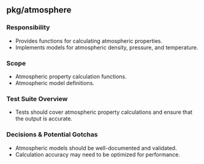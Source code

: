 ## pkg/atmosphere

### Responsibility
- Provides functions for calculating atmospheric properties.
- Implements models for atmospheric density, pressure, and temperature.

### Scope
- Atmospheric property calculation functions.
- Atmospheric model definitions.

### Test Suite Overview
- Tests should cover atmospheric property calculations and ensure that the output is accurate.

### Decisions & Potential Gotchas
- Atmospheric models should be well-documented and validated.
- Calculation accuracy may need to be optimized for performance.
